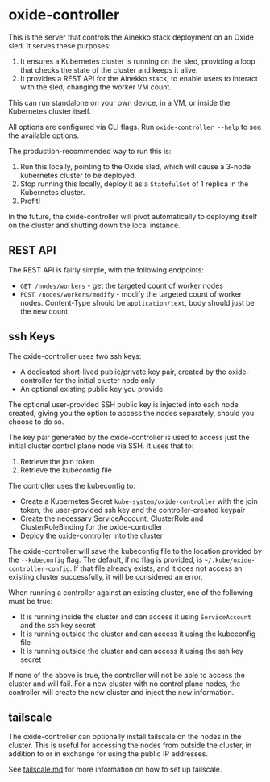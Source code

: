 # oxide-controller

This is the server that controls the Ainekko stack deployment on an Oxide sled. It serves these purposes:

1. It ensures a Kubernetes cluster is running on the sled, providing a loop that checks the state of the cluster and keeps it alive.
1. It provides a REST API for the Ainekko stack, to enable users to interact with the sled, changing the worker VM count.

This can run standalone on your own device, in a VM, or inside the Kubernetes cluster itself.

All options are configured via CLI flags. Run `oxide-controller --help` to see the available options.

The production-recommended way to run this is:

1. Run this locally, pointing to the Oxide sled, which will cause a 3-node kubernetes cluster to be deployed.
1. Stop running this locally, deploy it as a `StatefulSet` of 1 replica in the Kubernetes cluster.
1. Profit!

In the future, the oxide-controller will pivot automatically to deploying itself on the cluster
and shutting down the local instance.

## REST API

The REST API is fairly simple, with the following endpoints:

- `GET /nodes/workers` - get the targeted count of worker nodes
- `POST /nodes/workers/modify` - modify the targeted count of worker nodes. Content-Type should be `application/text`, body should just be the new count.

## ssh Keys

The oxide-controller uses two ssh keys:

- A dedicated short-lived public/private key pair, created by the oxide-controller for the initial cluster node only
- An optional existing public key you provide

The optional user-provided SSH public key is injected into each node created,
giving you the option to access the nodes separately, should you choose to do so.

The key pair generated by the oxide-controller is used to access just the initial cluster control
plane node via SSH. It uses that to:

1. Retrieve the join token
1. Retrieve the kubeconfig file

The controller uses the kubeconfig to:

- Create a Kubernetes Secret `kube-system/oxide-controller` with the join token, the user-provided ssh key and the controller-created keypair
- Create the necessary ServiceAccount, ClusterRole and ClusterRoleBinding for the oxide-controller
- Deploy the oxide-controller into the cluster

The oxide-controller will save the kubeconfig file to the location
provided by the `--kubeconfig` flag. The default, if no flag is provided, is `~/.kube/oxide-controller-config`. If that file already exists, and it does not access an existing cluster
successfully, it will be considered an error.

When running a controller against an existing cluster, one of the following must be true:

- It is running inside the cluster and can access it using `ServiceAccount` and the ssh key secret
- It is running outside the cluster and can access it using the kubeconfig file
- It is running outside the cluster and can access it using the ssh key secret

If none of the above is true, the controller will not be able to access the cluster and will fail.
For a new cluster with no control plane nodes, the controller will create the new cluster and inject
the new information.

## tailscale

The oxide-controller can optionally install tailscale on the nodes in the cluster. This is
useful for accessing the nodes from outside the cluster, in addition to or in exchange for
using the public IP addresses.

See [tailscale.md](./docs/tailscale.md) for more information on how to set up tailscale.
